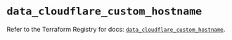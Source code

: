 # `data_cloudflare_custom_hostname`

Refer to the Terraform Registry for docs: [`data_cloudflare_custom_hostname`](https://registry.terraform.io/providers/cloudflare/cloudflare/5.7.1/docs/data-sources/custom_hostname).
